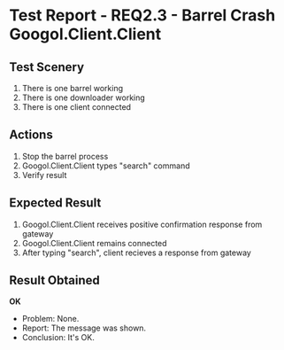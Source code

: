 # Test Report - REQ2.3 - Barrel Crash Googol.Client.Client

## Test Scenery

1. There is one barrel working
2. There is one downloader working
3. There is one client connected

## Actions

1. Stop the barrel process
2. Googol.Client.Client types "search" command
3. Verify result

## Expected Result

1. Googol.Client.Client receives positive confirmation response from gateway
2. Googol.Client.Client remains connected
3. After typing "search", client recieves a response from gateway


## Result Obtained
**OK**

- Problem: None.
- Report: The message was shown.
- Conclusion: It's OK.
